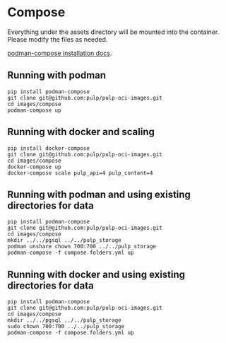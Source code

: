 # Compose

Everything under the assets directory will be mounted into the container.
Please modify the files as needed.

[podman-compose installation docs](https://github.com/containers/podman-compose#installation).

## Running with podman

```shell
pip install podman-compose
git clone git@github.com:pulp/pulp-oci-images.git
cd images/compose
podman-compose up
```

## Running with docker and scaling

```shell
pip install docker-compose
git clone git@github.com:pulp/pulp-oci-images.git
cd images/compose
docker-compose up
docker-compose scale pulp_api=4 pulp_content=4
```

## Running with podman and using existing directories for data
```shell
pip install podman-compose
git clone git@github.com:pulp/pulp-oci-images.git
cd images/compose
mkdir ../../pgsql ../../pulp_storage
podman unshare chown 700:700 ../../pulp_storage
podman-compose -f compose.folders.yml up
```

## Running with docker and using existing directories for data
```shell
pip install podman-compose
git clone git@github.com:pulp/pulp-oci-images.git
cd images/compose
mkdir ../../pgsql ../../pulp_storage
sudo chown 700:700 ../../pulp_storage
podman-compose -f compose.folders.yml up
```

